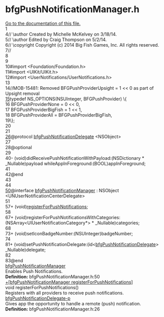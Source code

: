 # bfgPushNotificationManager.h

<div class="contents"><a href="bfg_push_notification_manager_8h.html">Go to the documentation of this file.</a><div class="fragment"><div class="line"><a id="l00001" name="l00001"></a><span class="lineno">    1</span></div><div class="line"><a id="l00004" name="l00004"></a><span class="lineno">    4</span><span class="comment">//  \author Created by Michelle McKelvey on 3/18/14.</span></div><div class="line"><a id="l00005" name="l00005"></a><span class="lineno">    5</span><span class="comment">//  \author Edited by Craig Thompson on 5/2/14.</span></div><div class="line"><a id="l00006" name="l00006"></a><span class="lineno">    6</span><span class="comment">//  \copyright Copyright (c) 2014 Big Fish Games, Inc. All rights reserved.</span></div><div class="line"><a id="l00007" name="l00007"></a><span class="lineno">    7</span><span class="comment">//</span></div><div class="line"><a id="l00008" name="l00008"></a><span class="lineno">    8</span></div><div class="line"><a id="l00009" name="l00009"></a><span class="lineno">    9</span></div><div class="line"><a id="l00010" name="l00010"></a><span class="lineno">   10</span><span class="preprocessor">#import &lt;Foundation/Foundation.h&gt;</span></div><div class="line"><a id="l00011" name="l00011"></a><span class="lineno">   11</span><span class="preprocessor">#import &lt;UIKit/UIKit.h&gt;</span></div><div class="line"><a id="l00012" name="l00012"></a><span class="lineno">   12</span><span class="preprocessor">#import &lt;UserNotifications/UserNotifications.h&gt;</span></div><div class="line"><a id="l00013" name="l00013"></a><span class="lineno">   13</span></div><div class="line"><a id="l00014" name="l00014"></a><span class="lineno">   14</span><span class="comment">//MOB-15481: Removed BFGPushProviderUpsight = 1 &lt;&lt; 0 as part of Upsight removal</span></div><div class="line"><a id="l00015" name="l00015"></a><span class="lineno"><a class="line" href="protocolbfg_push_notification_delegate-p.html#aa63c34fe423ffaef4b21f6712e637057">   15</a></span><span class="keyword">typedef</span> NS_OPTIONS(NSUInteger, BFGPushProvider) \{</div><div class="line"><a id="l00016" name="l00016"></a><span class="lineno">   16</span>    BFGPushProviderNone         = 0 &lt;&lt; 0,</div><div class="line"><a id="l00017" name="l00017"></a><span class="lineno">   17</span>    BFGPushProviderBigFish      = 1 &lt;&lt; 1,</div><div class="line"><a id="l00018" name="l00018"></a><span class="lineno">   18</span>    BFGPushProviderAll          = BFGPushProviderBigFish,</div><div class="line"><a id="l00019" name="l00019"></a><span class="lineno">   19</span>\};</div><div class="line"><a id="l00020" name="l00020"></a><span class="lineno">   20</span></div><div class="line"><a id="l00021" name="l00021"></a><span class="lineno">   21</span></div><div class="line"><a id="l00026" name="l00026"></a><span class="lineno"><a class="line" href="protocolbfg_push_notification_delegate-p.html">   26</a></span><span class="keyword">@protocol </span><a class="code hl_protocol" href="protocolbfg_push_notification_delegate-p.html">bfgPushNotificationDelegate</a> &lt;NSObject&gt;</div><div class="line"><a id="l00027" name="l00027"></a><span class="lineno">   27</span></div><div class="line"><a id="l00028" name="l00028"></a><span class="lineno">   28</span><span class="keyword">@optional</span></div><div class="line"><a id="l00029" name="l00029"></a><span class="lineno">   29</span></div><div class="line"><a id="l00040" name="l00040"></a><span class="lineno">   40</span>- (void)didReceivePushNotificationWithPayload:(NSDictionary * _Nullable)payload whileAppInForeground:(BOOL)appInForeground;</div><div class="line"><a id="l00041" name="l00041"></a><span class="lineno">   41</span></div><div class="line"><a id="l00042" name="l00042"></a><span class="lineno">   42</span><span class="keyword">@end</span></div><div class="line"><a id="l00043" name="l00043"></a><span class="lineno">   43</span></div><div class="line"><a id="l00044" name="l00044"></a><span class="lineno">   44</span></div><div class="line"><a id="l00050" name="l00050"></a><span class="lineno"><a class="line" href="interfacebfg_push_notification_manager.html">   50</a></span><span class="keyword">@interface </span><a class="code hl_interface" href="interfacebfg_push_notification_manager.html">bfgPushNotificationManager</a> : NSObject &lt;UNUserNotificationCenterDelegate&gt;</div><div class="line"><a id="l00051" name="l00051"></a><span class="lineno">   51</span></div><div class="line"><a id="l00057" name="l00057"></a><span class="lineno">   57</span>+ (void)<a class="code hl_function" href="interfacebfg_push_notification_manager.html#adc8ef2d435b41dc5403e5d082fb064a1">registerForPushNotifications</a>;</div><div class="line"><a id="l00058" name="l00058"></a><span class="lineno">   58</span></div><div class="line"><a id="l00067" name="l00067"></a><span class="lineno">   67</span>+ (void)registerForPushNotificationsWithCategories:(NSArray&lt;UIUserNotificationCategory*&gt; * _Nullable)categories;</div><div class="line"><a id="l00068" name="l00068"></a><span class="lineno">   68</span></div><div class="line"><a id="l00073" name="l00073"></a><span class="lineno">   73</span>+ (void)setIconBadgeNumber:(NSUInteger)badgeNumber;</div><div class="line"><a id="l00074" name="l00074"></a><span class="lineno">   74</span></div><div class="line"><a id="l00081" name="l00081"></a><span class="lineno">   81</span>+ (void)setPushNotificationDelegate:(<span class="keywordtype">id</span>&lt;<a class="code hl_protocol" href="protocolbfg_push_notification_delegate-p.html">bfgPushNotificationDelegate</a>&gt; _Nullable)delegate;</div><div class="line"><a id="l00082" name="l00082"></a><span class="lineno">   82</span></div><div class="line"><a id="l00083" name="l00083"></a><span class="lineno">   83</span><span class="keyword">@end</span></div><div class="ttc" id="ainterfacebfg_push_notification_manager_html"><div class="ttname"><a href="interfacebfg_push_notification_manager.html">bfgPushNotificationManager</a></div><div class="ttdoc">Enables Push Notifications.</div><div class="ttdef"><b>Definition:</b> bfgPushNotificationManager.h:50</div></div><div class="ttc" id="ainterfacebfg_push_notification_manager_html_adc8ef2d435b41dc5403e5d082fb064a1"><div class="ttname"><a href="interfacebfg_push_notification_manager.html#adc8ef2d435b41dc5403e5d082fb064a1">+[bfgPushNotificationManager registerForPushNotifications]</a></div><div class="ttdeci">void registerForPushNotifications()</div><div class="ttdoc">Registers with all providers to receive push notifications.</div></div><div class="ttc" id="aprotocolbfg_push_notification_delegate-p_html"><div class="ttname"><a href="protocolbfg_push_notification_delegate-p.html">bfgPushNotificationDelegate-p</a></div><div class="ttdoc">Gives app the opportunity to handle a remote (push) notification.</div><div class="ttdef"><b>Definition:</b> bfgPushNotificationManager.h:26</div></div></div> 
